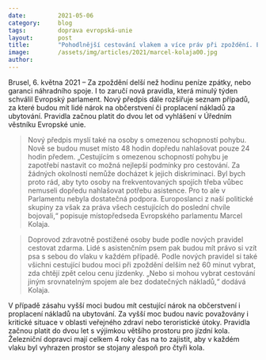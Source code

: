 ```yaml
---
date:         2021-05-06
category:     blog
tags:         doprava evropská-unie
layout:       post
title:        "Pohodlnější cestování vlakem a více práv při zpoždění. Europarlamentem prošla nová pravidla"
image:        /assets/img/articles/2021/marcel-kolaja00.jpg
author:       
---
```



Brusel, 6. května 2021 – Za zpoždění delší než hodinu peníze zpátky, nebo garanci náhradního spoje. I to zaručí nová pravidla, která minulý týden schválil Evropský parlament. Nový předpis dále rozšiřuje seznam případů, za které budou mít lidé nárok na občerstvení či proplacení nákladů za ubytování. Pravidla začnou platit do dvou let od vyhlášení v Úředním věstníku Evropské unie.

> Nový předpis myslí také na osoby s omezenou schopností pohybu. Nově se budou muset místo 48 hodin dopředu nahlašovat pouze 24 hodin předem. „Cestujícím s omezenou schopností pohybu je zapotřebí nastavit co možná nejlepší podmínky pro cestování. Za žádných okolností nemůže docházet k jejich diskriminaci. Byl bych proto rád, aby tyto osoby na frekventovaných spojích třeba vůbec nemuseli dopředu nahlašovat potřebu asistence. Pro to ale v Parlamentu nebyla dostatečná podpora. Europoslanci z naší politické skupiny za však za práva všech cestujících do poslední chvíle bojovali,“ popisuje místopředseda Evropského parlamentu Marcel Kolaja.

> Doprovod zdravotně postižené osoby bude podle nových pravidel cestovat zdarma. Lidé s asistenčním psem pak budou mít právo si vzít psa s sebou do vlaku v každém případě. Podle nových pravidel si také všichni cestující budou moci při zpoždění delším než 60 minut vybrat, zda chtějí zpět celou cenu jízdenky. „Nebo si mohou vybrat cestování jiným srovnatelným spojem ale bez dodatečných nákladů,“ dodává Kolaja.

V případě zásahu vyšší moci budou mít cestující nárok na občerstvení i proplacení nákladů na ubytování. Za vyšší moc budou navíc považovány i kritické situace v oblasti veřejného zdraví nebo teroristické útoky. Pravidla začnou platit do dvou let s výjimkou většího prostoru pro jízdní kola. Železniční dopravci mají celkem 4 roky čas na to zajistit, aby v každém vlaku byl vyhrazen prostor se stojany alespoň pro čtyři kola.
